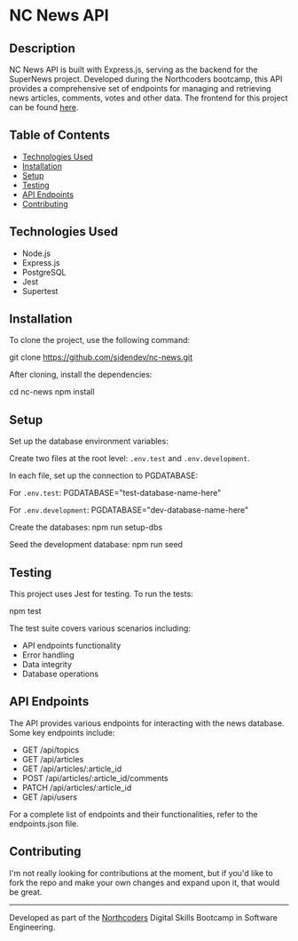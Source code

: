 # NC News API

## Description

NC News API is built with Express.js, serving as the backend for the SuperNews project. Developed during the Northcoders bootcamp, this API provides a comprehensive set of endpoints for managing and retrieving news articles, comments, votes and other data.
The frontend for this project can be found [here](https://github.com/sidendev/supernews).

## Table of Contents

- [Technologies Used](#technologies-used)
- [Installation](#installation)
- [Setup](#setup)
- [Testing](#testing)
- [API Endpoints](#api-endpoints)
- [Contributing](#contributing)

## Technologies Used

- Node.js
- Express.js
- PostgreSQL
- Jest
- Supertest

## Installation

To clone the project, use the following command:

git clone https://github.com/sidendev/nc-news.git

After cloning, install the dependencies:

cd nc-news npm install

## Setup

Set up the database environment variables:

Create two files at the root level: `.env.test` and `.env.development`.

In each file, set up the connection to PGDATABASE:

For `.env.test`:
PGDATABASE="test-database-name-here"

For `.env.development`:
PGDATABASE="dev-database-name-here"

Create the databases:
npm run setup-dbs

Seed the development database:
npm run seed

## Testing

This project uses Jest for testing. To run the tests:

npm test

The test suite covers various scenarios including:

- API endpoints functionality
- Error handling
- Data integrity
- Database operations

## API Endpoints

The API provides various endpoints for interacting with the news database. Some key endpoints include:

- GET /api/topics
- GET /api/articles
- GET /api/articles/:article_id
- POST /api/articles/:article_id/comments
- PATCH /api/articles/:article_id
- GET /api/users

For a complete list of endpoints and their functionalities, refer to the endpoints.json file.

## Contributing

I'm not really looking for contributions at the moment, but if you'd like to fork the repo and make your own changes and expand upon it, that would be great.

---

Developed as part of the [Northcoders](https://northcoders.com/) Digital Skills Bootcamp in Software Engineering.
